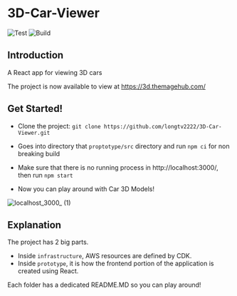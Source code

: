 # 3D-Car-Viewer

![Test](https://github.com/longtv2222/3D-Car-Viewer/actions/workflows/test.yml/badge.svg) ![Build](https://github.com/longtv2222/3D-Car-Viewer/actions/workflows/buid.yml/badge.svg) 

## Introduction

A React app for viewing 3D cars

The project is now available to view at https://3d.themagehub.com/

## Get Started!

- Clone the project:
    ```git clone https://github.com/longtv2222/3D-Car-Viewer.git```
- Goes into directory that ```proptotype/src``` directory and run ```npm ci``` for non breaking build

- Make sure that there is no running process in http://localhost:3000/, then run ```npm start```

- Now you can play around with Car 3D Models!

![localhost_3000_ (1)](https://user-images.githubusercontent.com/61606375/121995729-ae528780-cd64-11eb-810a-e548fd79ef12.png)


## Explanation

The project has 2 big parts. 

* Inside ```infrastructure```, AWS resources are defined by CDK.
* Inside ```prototype```, it is how the frontend portion of the application is created using React.

Each folder has a dedicated README.MD so you can play around!





